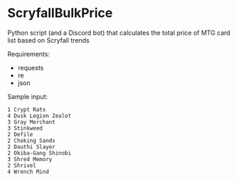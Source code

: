 # ScryfallBulkPrice
Python script (and a Discord bot) that calculates the total price of MTG card list based on Scryfall trends

Requirements:
- requests
- re
- json

Sample input:
```
1 Crypt Rats
4 Dusk Legion Zealot
3 Gray Merchant
3 Stinkweed 
2 Defile
2 Choking Sands
2 Dauthi Slayer
2 Okiba-Gang Shinobi
3 Shred Memory
2 Shrivel
4 Wrench Mind
```
